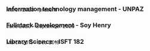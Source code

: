 ### Information technology management - UNPAZ
<p style="absolute; margin-top: -2rem; font-size: 13px;">March 2020 - present</p>

### Fullstack Development - Soy Henry
<p style="absolute; margin-top: -2rem; font-size: 13px;">June 2020 - September 2020</p>

### Library Science - ISFT 182
<p style="absolute; margin-top: -2rem; font-size: 13px;">March 2015 - Dec 2018</p>

